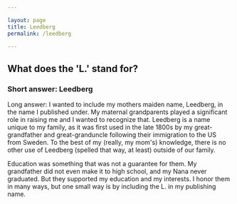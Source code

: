 ```yaml
---

layout: page
title: Leedberg
permalink: /leedberg

---
```


<h2> What does the 'L.' stand for? </h2>
<h3>Short answer: Leedberg </h3>
	  
Long answer: I wanted to include my mothers maiden name, Leedberg, in the name I published under. My maternal grandparents 
    played a significant role in raising me and I wanted to recognize that. Leedberg is a name unique to my family, as it was first used in the late 1800s
  by my great-grandfather and great-granduncle following their immigration to the US from Sweden. To the best of my (really, my mom's) knowledge, 
  there is no other use of Leedberg (spelled that way, at least) outside of our family. 
  
 Education was something that was not a guarantee for them. My grandfather did not even make it to high school, and my Nana never graduated. But they 
  supported my education and my interests. I honor them in many ways, but one small way is by including the L. in my publishing name. 
  
